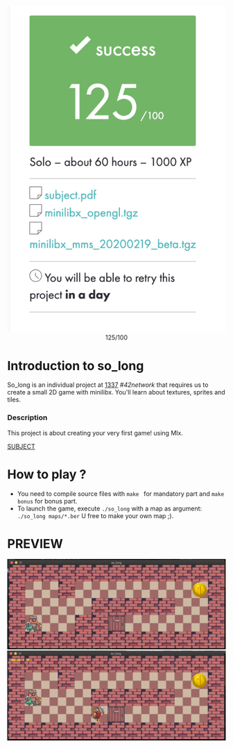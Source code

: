 <p align="center">
<!-- <a href="https://github.com/YOPll/get_next_line"> -->
  <img src="./img/note_so_long.png" alt="so_long 125/100">
</a>
  <br>
  125/100
</p>

# Introduction to so_long
So_long is an individual project at [1337](1337.ma) *#42network* that requires us to create a small 2D game with minilibx. You'll learn about textures, sprites and tiles.

### Description
This project is about creating your very first game! using Mlx.

[SUBJECT](Subject/en.subject.pdf)

# How to play ?
- You need to compile  source files with `make ` for mandatory part and `make bonus` for bonus part.
- To launch the game, execute `./so_long` with a map as argument: \
`./so_long maps/*.ber`
U free to make your own map ;).

# PREVIEW
<img width="1094" alt="so_long" src="./img/so_long.png">
  <br>
<img width="1094" alt="so_long_bonus" src="./img/so_long_bonus.png">
